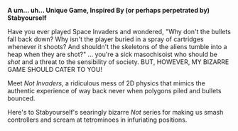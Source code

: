 ****A um... uh... Unique Game, Inspired By (or perhaps perpetrated by) Stabyourself****

Have you ever played Space Invaders and wondered, "Why don't the bullets fall back down? Why isn't the player buried in a spray of cartridges whenever it shoots?
And shouldn't the skeletons of the aliens tumble into a heap when they are shot?" ... you're a sick masochisoist who should be *shot* and a threat to the sensibility
of society. BUT, HOWEVER, MY BIZARRE GAME SHOULD CATER TO YOU!

Meet *Not Invaders*, a ridiculous mess of 2D physics that mimics the authentic experience of way back never when polygons piled and bullets bounced.

Here's to Stabyourself's searingly bizarre *Not* series for making us smash controllers and scream at tetrominoes in infuriating positions.
